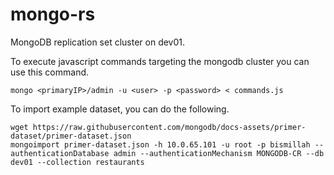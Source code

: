 # mongo-rs
MongoDB replication set cluster on dev01.

To execute javascript commands targeting the mongodb cluster you can use this command.
```
mongo <primaryIP>/admin -u <user> -p <password> < commands.js
```

To import example dataset, you can do the following.
```
wget https://raw.githubusercontent.com/mongodb/docs-assets/primer-dataset/primer-dataset.json
mongoimport primer-dataset.json -h 10.0.65.101 -u root -p bismillah --authenticationDatabase admin --authenticationMechanism MONGODB-CR --db dev01 --collection restaurants
```
